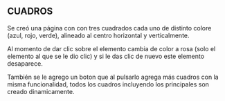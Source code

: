 CUADROS
----------------------------------------------------------------------------------------------------------------------------------------
Se creó una página con con tres cuadrados cada uno de distinto colore (azul, rojo, verde), alineado al centro horizontal y verticalmente.

Al momento de dar clic sobre el elemento cambia de color a rosa (solo el elemento al que se le dio clic) y si le das clic de nuevo este elemento desaparece.

También se le agrego un boton que al pulsarlo agrega más cuadros con la misma funcionalidad, todos los cuadros incluyendo los principales son creado dinamicamente.
